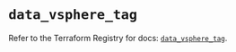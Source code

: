 # `data_vsphere_tag`

Refer to the Terraform Registry for docs: [`data_vsphere_tag`](https://registry.terraform.io/providers/hashicorp/vsphere/2.8.3/docs/data-sources/tag).
